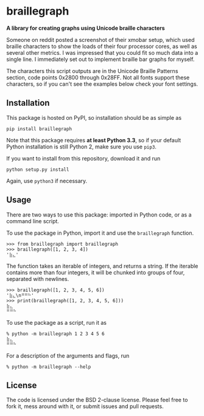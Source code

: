 braillegraph
============

**A library for creating graphs using Unicode braille characters**

Someone on reddit posted a screenshot of their xmobar setup, which used braille characters to show the loads of their four processor cores, as well as several other metrics. I was impressed that you could fit so much data into a single line. I immediately set out to implement braille bar graphs for myself.

The characters this script outputs are in the Unicode Braille Patterns section, code points 0x2800 through 0x28FF. Not all fonts support these characters, so if you can't see the examples below check your font settings.

Installation
------------
This package is hosted on PyPI, so installation should be as simple as

    pip install braillegraph

Note that this package requires **at least Python 3.3**, so if your default Python installation is still Python 2, make sure you use `pip3`.

If you want to install from this repository, download it and run

    python setup.py install

Again, use `python3` if necessary.

Usage
-----

There are two ways to use this package: imported in Python code, or as a command line script.

To use the package in Python, import it and use the `braillegraph` function.

    >>> from braillegraph import braillegraph
    >>> braillegraph([1, 2, 3, 4])
    '⣷⣄'

The function takes an iterable of integers, and returns a string. If the iterable contains more than four integers, it will be chunked into groups of four, separated with newlines.

    >>> braillegraph([1, 2, 3, 4, 5, 6])
    '⣷⣄\n⠛⠛⠓'
    >>> print(braillegraph([1, 2, 3, 4, 5, 6]))
    ⣷⣄
    ⠛⠛⠓

To use the package as a script, run it as

    % python -m braillegraph 1 2 3 4 5 6
    ⣷⣄
    ⠛⠛⠓
    
For a description of the arguments and flags, run

    % python -m braillegraph --help
    
License
-------

The code is licensed under the BSD 2-clause license. Please feel free to fork it, mess around with it, or submit issues and pull requests.
